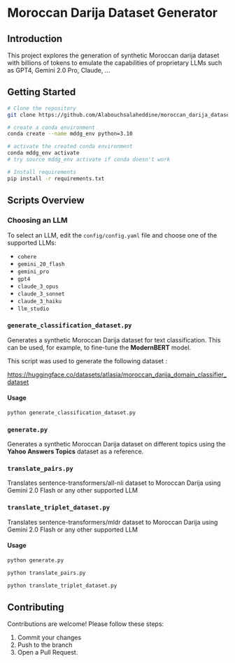 # Moroccan Darija Dataset Generator

## Introduction

This project explores the generation of synthetic Moroccan darija dataset with billions of tokens to emulate the capabilities of proprietary LLMs such as GPT4, Gemini 2.0 Pro, Claude, ...

## Getting Started



```bash
# Clone the repository
git clone https://github.com/Alabouchsalaheddine/moroccan_darija_dataset_generator.git

# create a conda environment
conda create --name mddg_env python=3.10

# activate the created conda environment
conda mddg_env activate 
# try source mddg_env activate if conda doesn't work

# Install requirements
pip install -r requirements.txt

```


## Scripts Overview

### Choosing an LLM
To select an LLM, edit the `config/config.yaml` file and choose one of the supported LLMs:
- `cohere`
- `gemini_20_flash`
- `gemini_pro`
- `gpt4`
- `claude_3_opus`
- `claude_3_sonnet`
- `claude_3_haiku`
- `llm_studio`


### `generate_classification_dataset.py`
Generates a synthetic Moroccan Darija dataset for text classification. This can be used, for example, to fine-tune the **ModernBERT** model.

This script was used to generate the following dataset : 

https://huggingface.co/datasets/atlasia/moroccan_darija_domain_classifier_dataset

#### Usage

```bash
python generate_classification_dataset.py
```

### `generate.py`
Generates a synthetic Moroccan Darija dataset on different topics using the **Yahoo Answers Topics** dataset as a reference.

### `translate_pairs.py`
Translates sentence-transformers/all-nli dataset to Moroccan Darija using Gemini 2.0 Flash or any other supported LLM

### `translate_triplet_dataset.py`
Translates sentence-transformers/mldr dataset to Moroccan Darija using Gemini 2.0 Flash or any other supported LLM

#### Usage
```bash
python generate.py
```

```bash
python translate_pairs.py
```

```bash
python translate_triplet_dataset.py
```

## Contributing
Contributions are welcome! Please follow these steps:
1. Commit your changes
2. Push to the branch
3. Open a Pull Request.


